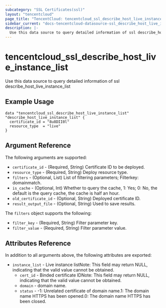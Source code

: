 ```yaml
---
subcategory: "SSL Certificates(ssl)"
layout: "tencentcloud"
page_title: "TencentCloud: tencentcloud_ssl_describe_host_live_instance_list"
sidebar_current: "docs-tencentcloud-datasource-ssl_describe_host_live_instance_list"
description: |-
  Use this data source to query detailed information of ssl describe_host_live_instance_list
---
```


# tencentcloud_ssl_describe_host_live_instance_list

Use this data source to query detailed information of ssl describe_host_live_instance_list

## Example Usage

```hcl
data "tencentcloud_ssl_describe_host_live_instance_list" "describe_host_live_instance_list" {
  certificate_id = "8u8DII0l"
  resource_type  = "live"
}
```

## Argument Reference

The following arguments are supported:

* `certificate_id` - (Required, String) Certificate ID to be deployed.
* `resource_type` - (Required, String) Deploy resource type.
* `filters` - (Optional, List) List of filtering parameters; Filterkey: domainmatch.
* `is_cache` - (Optional, Int) Whether to query the cache, 1: Yes; 0: No, the default is the query cache, the cache is half an hour.
* `old_certificate_id` - (Optional, String) Deployed certificate ID.
* `result_output_file` - (Optional, String) Used to save results.

The `filters` object supports the following:

* `filter_key` - (Required, String) Filter parameter key.
* `filter_value` - (Required, String) Filter parameter value.

## Attributes Reference

In addition to all arguments above, the following attributes are exported:

* `instance_list` - Live instance listNote: This field may return NULL, indicating that the valid value cannot be obtained.
  * `cert_id` - Binded certificate IDNote: This field may return NULL, indicating that the valid value cannot be obtained.
  * `domain` - domain name.
  * `status` - -1: Unrelated certificate of domain name.1: The domain name HTTPS has been opened.0: The domain name HTTPS has been closed.



